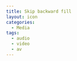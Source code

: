 ```yaml
---
title: Skip backward fill
layout: icon
categories:
  - Media
tags:
  - audio
  - video
  - av
---
```

